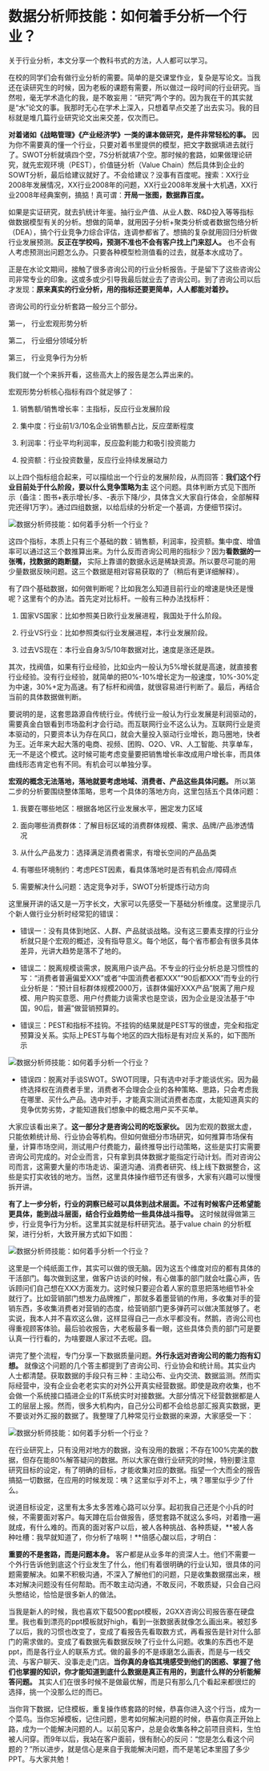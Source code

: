 # 数据分析师技能：如何着手分析一个行业？

关于行业分析，本文分享一个教科书式的方法，人人都可以学习。  

在校的同学们会有做行业分析的需要。简单的是交课堂作业，复杂是写论文。当我还在读研究生的时候，因为老板的课题有需要，所以做过一段时间的行业研究。当然啦，毫无学术造化的我，是不敢妄用：“研究”两个字的。因为我在干的其实就是“水”论文的事。我那时无心在学术上深入，只想着早点交差了出去实习。我的目标就是堆几篇行业研究论文出来交差，仅次而已。

**对着诸如《战略管理》《产业经济学》一类的课本做研究，是件非常轻松的事。** 因为你不需要真的懂一个行业，只要对着书里提供的模型，把文字数据填进去就行了。SWOT分析就填四个空，7S分析就填7个空。那时候的套路，如果做理论研究，就先宏观环境（PEST），价值链分析（Value Chain）然后具体到企业的SOWT分析，最后给建议就好了。不会给建议？没事有百度呢。搜索：XX行业2008年发展情况，XX行业2008年的问题，XX行业2008年发展十大机遇，XX行业2008年经典案例，搞掂！真可谓：**开局一张图，数据靠百度。**

如果是实证研究，就去扒统计年鉴。抽行业产值、从业人数、R&D投入等等指标做数据模型有关的分析。想做的简单，就用因子分析+聚类分析或者数据包络分析（DEA），搞个行业竞争力综合评估，连调参都省了。想搞的复杂就用回归分析做行业发展预测。**反正在学校吗，预测不准也不会有客户找上门来怼人。** 也不会有人考虑预测出问题怎么办。只要各种模型检测值看的过去，就基本水成功了。

正是在水论文期间，接触了很多咨询公司的行业分析报告。于是留下了这些咨询公司非常专业的印象。这或多或少引导我最后就业去了咨询公司。到了咨询公司以后才发现：**原来真实的行业分析，用的指标还要更简单，人人都能对着抄。**

咨询公司的行业分析套路一般分三个部分。

第一， 行业宏观形势分析

第二， 行业细分领域分析

第三， 行业竞争行为分析

我们就一个个来拆开看，这些高大上的报告是怎么弄出来的。

宏观形势分析核心指标有四个就足够了：

1. 销售额/销售增长率：主指标，反应行业发展阶段

2. 集中度：行业前1/3/10名企业销售额占比，反应垄断程度

3. 利润率：行业平均利润率，反应盈利能力和吸引投资能力

4. 投资额：行业投资数量，反应行业持续发展动力

以上四个指标组合起来，可以描绘出一个行业的发展阶段，从而回答：**我们这个行业目前处于什么阶段，要以什么竞争策略为主** 这个问题。具体判断方式见下图所示（备注：图书+表示增长/多、-表示下降/少，具体含义大家自行体会，全部解释完还得1万字）。通过四组数据，以给后续的分析定一个基调，方便细节探讨。

![数据分析师技能：如何着手分析一个行业？](http://p3.pstatp.com/large/594000021d2e860c8379)

这四个指标，本质上只有三个基础的数：销售额，利润率，投资额。集中度、增值率可以通过这三个数推算出来。为什么反而咨询公司用的指标少？因为**看数据的一张嘴，找数据的跑断腿，** 实际上靠谱的数据永远是稀缺资源。所以要尽可能的用少量数据反映问题。这三个数据是相对容易获取的了（稍后有更详细解释）。  

有了四个基础数据，如何做判断呢？比如我怎么知道目前行业的增速是快还是慢呢？这里有个的办法。首先定对比标杆。一般有三种办法找标杆：

1. 国家VS国家：比如参照美日欧行业发展进程，我国处于什么阶段。

2. 行业VS行业：比如参照类似行业发展进程，本行业发展阶段。

3. 过去VS现在：本行业自身3/5/10年数据对比，速度是涨还是跌。

其次，找阀值，如果有行业经验，比如业内一般认为5%增长就是高速，就直接套行业经验。没有行业经验，就简单的把0%-10%增长定为一般速度，10%-30%定为中速，30%+定为高速。有了标杆和阀值，就很容易进行判断了。最后，再结合当前的具体数据做判断。

要说明的是，这套思路源自传统行业。传统行业一般认为行业发展是利润驱动的，需要真金白银看到市场盈利才会行动。而互联网行业不这么认为。互联网行业是资本驱动的，只要资本认为存在风口，就会大量投入驱动行业增长，跑马圈地，快者为王。近年来大起大落的电商、视频、团购、O2O、VR、人工智能、共享单车，无一不是这个模式。这时候可能考虑变量要把销售增长率改成用户增长率，而具体曲线形态肯定也有不同。有机会可以单独分享。

**宏观的概念无法落地，落地就要考虑地域、消费者、产品这些具体问题。** 所以第二步的分析要围绕整体策略，思考一个具体的落地方向，这里包括五个具体问题：

1. 我要在哪些地区：根据各地区行业发展水平，圈定发力区域

2. 面向哪些消费群体：了解目标区域的消费群体规模、需求、品牌/产品渗透情况

3. 从什么产品发力：选择满足消费者需求，有增长空间的产品品类

4. 有哪些环境制约：考虑PEST因素，看具体落地时是否有机会点/障碍点

5. 需要解决什么问题：选定竞争对手，SWOT分析提炼行动方向

这里展开讲的话又是一万字长文，大家可以先感受一下基础分析维度。这里提示几个新人做行业分析时经常犯的错误：

* 错误一：没有具体到地区、人群、产品就谈战略。没有这三要素支撑的行业分析就只是个宏观的概述，没有指导意义。每个地区，每个省市都会有很多具体差异，光讲大趋势是落不了地的。

* 错误二：脱离规模谈需求，脱离用户谈产品。不专业的行业分析总是习惯性的写：“消费者普遍偏爱XXX”或者“中国消费者都XXX”“90后都XXX”而专业的行业分析是：“预计目标群体规模2000万，该群体偏好XXX产品”脱离了用户规模、用户购买意愿、用户付费能力谈需求也是空谈，因为企业是没法基于“中国，90后，普遍”做营销预算的。

* 错误三：PEST和指标不挂钩。不挂钩的结果就是PEST写的很虚，完全和指定预算没关系。实际上PEST与每个地区的四大指标是有对应关系的，如下图所示

![数据分析师技能：如何着手分析一个行业？](http://p3.pstatp.com/large/59410001e74b62121028)

* 错误四：脱离对手谈SWOT。SWOT同理，只有选中对手才能谈优劣。因为最终选择权在消费者手里，消费者不会理会企业的各种策略、思路，只会考虑我在哪里、买什么产品。选中对手，才能真实测试消费者态度，太能知道真实的竞争优势劣势，才能知道我们想象中的概念用户买不买单。

大家应该看出来了。**这一部分才是咨询公司的吃饭家伙。** 因为宏观的数据太虚，只能依赖统计局、行业协会等机构。但如何做细分市场研究，如何推算市场保有量，计算市场空间，测试用户付费能力，最终推导出行动策略，这些是实打实需要咨询公司完成的。对企业而言，只有拿到具体数据才能指定行动计划。而对咨询公司而言，这需要大量的市场走访、渠道沟通、消费者研究、线上线下数据整合，这些是实打实收钱的地方。当然，这里具体操作细节还有很多，大家有兴趣可以慢慢拆开讲。

**有了上一步分析，行业的洞察已经可以具体到战术层面。不过有时候客户还希望能更具体，能到战斗层面，结合行业趋势给一些具体战斗指导。** 这时候就得做第三步，行业竞争行为分析。这里其实就是标杆研究法。基于value chain 的分析框架，进行分析，大致开展方式如下如图：

![数据分析师技能：如何着手分析一个行业？](http://p3.pstatp.com/large/59410001e7fbf1837345)

这里是一个纯纸面工作，其实可以做的很无脑。因为这五个维度对应的都有具体的干活部门。每次做到这里，做客户访谈的时候，有心做事的部门就会吐露心声，告诉顾问们自己想在XXX方面发力。这时候只要迎合着人家的意思把落地细节补全就行了。比如营销部门想发力品牌推广，那就多着墨营销的作用，多收集对手的营销东西，多收集消费者对营销的态度，给营销部门更多弹药可以做决策就够了。老实说，我本人并不喜欢这么做，这样显得自己一点水平都没有。然鹅，咨询公司也得重视顾客体验。最后验收报告，大老板最多看一眼，这些具体负责的部门可是要认真一行行看的，为啥要跟人家过不去呢。囧。  

讲完了整个流程，专门分享一下数据质量问题。**外行永远对咨询公司的能力抱有幻想。** 就像这个问题的几个答主都提到了咨询公司、行业协会和统计局。其实业内人士都清楚。获取数据的手段只有三种：主动公布、业内交流、数据监测。然而实际经营中，没有企业会老老实实的对外公开真实经营数据。即使是政府收集，也不会做一个系统接口插进企业的IT系统实时对接数据。大部分情况下经营数据都是人工的层层上报。然而，很多大机构内，自己分公司都不会给总部汇报真实数据，更不要谈对外汇报的数据了。我整理了几种常见行业数据的来源，大家感受一下：

![数据分析师技能：如何着手分析一个行业？](http://p1.pstatp.com/large/593d000579892aafd5aa)

在行业研究上，只有没用对地方的数据，没有没用的数据；不存在100%完美的数据，但存在能80%解答疑问的数据。所以大家在做行业研究的时候，特别要注意研究目标的设定，有了明确的目标，才能收集对应的数据。指望一个大而全的报告搞掂一切数据，在应用的时候发现：咦？这里似乎对不上，咦？哪里似乎少了什么。  

说道目标设定，这里有太多太多苦难心路可以分享。起初我自己还是个小兵的时候，不需要面对客户。每天蹲在后台做报告，感觉套路不就这么多吗，对着撸一遍就成，有什么难的。而真的面对客户以后，被人各种挑战、各种质疑，**被人各种吐槽：我早就知道了，你分析了啥啊！**倍感心酸以后，才明白：

**重要的不是套路，而是问题本身。** 客户都是从业多年的资深人士。他们不需要一个外行告诉他到底这个行业发生了什么，他们有着很明确的行业认知，很具体的问题需要解决。如果不积极沟通，不深入了解他们的问题，只是收集数据摆出来，根本对解决问题没有任何帮助。而不敢主动沟通，不敢反问，不敢质疑，只会自己闷头憋结论，恰恰是很多新人的做法。

当我是新人的时候，我也喜欢下载500套ppt模板，2GXX咨询公司报告塞在硬盘里。我也看到漂亮的ppt模板就好high，看到一张数据表就像怎么画出来。被怼多了以后，我的习惯也改变了，变成了看报告先看取数方式，再看报告是针对什么部门的需求做的。变成了看数据先看数据反映了行业什么问题。收集的东西也不是ppt，而是各行业人的联系方式。做的最多的不是琢磨怎么画表，而是与一线交流、与客户聊天、没事走走门店。**当你真的身临其境感受到他们的困惑、掌握了他们也掌握的知识，你才能知道到底什么数据是真正有用的，到底什么样的分析能解答问题。** 其实人们在很多时候不是做最优解，而是只有那么几个看起来都很烂的选择，挑一个没那么烂的而已。

当你背下数据，记住模板，重复操作练套路的时候，恭喜你进入这个行当，成为一个菜鸟。当你忘掉模板，记住问题，思考如何解决问题的时候，恭喜你真正开始上路，成为一个能解决问题的人。以前见客户，总是会收集各种之前项目资料，生怕被人问穿。而9年以后，我站在客户面前，很有耐心的反问：“您是怎么看这个问题的？”所以进步，就是信心是来自于我能解决问题，而不是笔记本里囤了多少PPT。与大家共勉！
